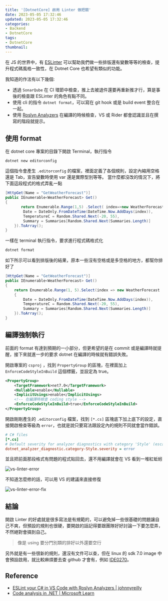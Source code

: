 ```yaml
---
title: '[DotnetCore] 啟用 Linter 做把關'
date: 2023-05-05 17:32:46
updated: 2023-05-05 17:32:46
categories:
- Backend
- DotnetCore
tags:
- DotnetCore
thumbnail:
---
```


在 JS 的世界中，有 [ESLinter](https://eslint.org/) 可以幫助我們做一些排版還有變數等等的檢查，提升程式碼風格一致性，在 Dotnet Core 也希望有類似的功能。

<!-- more -->

我知道的作法有以下幾個:

- 透過 `SonarQube` 在 CI 環節中檢查，推上去被退件還要再重新推才行，算是事後的檢查跟 ESLinter 的角色有點不同。
- 使用 cli 的指令 `dotnet format`，可以寫在 git hook 或是 build event 整合在一起。
- 使用 [Roslyn Analyzers](https://github.com/dotnet/roslyn-analyzers) 在編譯的時候檢查，VS 或 Rider 都會認識並且在撰寫的階段就提示。

## 使用 format

在 dotnet core 專案的目錄下開啟 Terminal，執行指令

```shell
dotnet new editorconfig
```

這個指令會產生 `.editorconfig` 的檔案，裡面定義了各個規則，設定內縮用空格還是 Tab，宣告變數時使用 var 還是實際型別等等。
當什麼都沒改的情況下，將下面這段程式的格式弄亂一點

```c#
[HttpGet(Name = "GetWeatherForecast")]
public IEnumerable<WeatherForecast> Get()
{
       return Enumerable.Range(1,5) .Select( index=>new WeatherForecast{
        Date = DateOnly.FromDateTime(DateTime.Now.AddDays(index)),
        TemperatureC = Random.Shared.Next(-20, 55),
        Summary = Summaries[Random.Shared.Next(Summaries.Length)]
    }).ToArray();
}
```

一樣在 terminal 執行指令，要求進行程式碼格式化

```c#
dotnet format
```

如下所示可以看到排版後的結果，原本一些沒有空格或是多空格的地方，都幫你排好了

```c#
[HttpGet(Name = "GetWeatherForecast")]
public IEnumerable<WeatherForecast> Get()
{
    return Enumerable.Range(1, 5).Select(index => new WeatherForecast
    {
        Date = DateOnly.FromDateTime(DateTime.Now.AddDays(index)),
        TemperatureC = Random.Shared.Next(-20, 55),
        Summary = Summaries[Random.Shared.Next(Summaries.Length)]
    }).ToArray();
}
```

## 編譯強制執行

前面的 format 有達到預期的一小部分，但更希望的是在 commit 或是編譯時就提醒，接下來就進一步的要求 dotnet 在編譯的時候就有錯誤失敗。

開啟專案的 `csproj` ，找到 `PropertyGroup` 的區塊，在裡面加上 `EnforceCodeStyleInBuild` 這個標籤，並設定為 true。

```xml
<PropertyGroup>
    <TargetFramework>net7.0</TargetFramework>
    <Nullable>enable</Nullable>
    <ImplicitUsings>enable</ImplicitUsings>
    <!-- 在編譯時檢查 coding style -->
    <EnforceCodeStyleInBuild>true</EnforceCodeStyleInBuild>
</PropertyGroup>
```

開啟剛剛產生的 `.editorconfig` 檔案，找到 `[*.cs]` 區塊底下加上底下的設定，直接開啟檢查等級為 `error`，也就是說只要寫法跟設定內的規則不同就會當作錯誤。

```ini
# C# files
[*.cs]
# Default severity for analyzer diagnostics with category 'Style' (escalated to build errors)
dotnet_analyzer_diagnostic.category-Style.severity = error
```

並且把前面那段格式有問題的程式貼回去，還不用編譯就會在 VS 看到一堆紅蚯蚓

![vs-linter-error](vs-linter-error.png)

不知道怎麼修的話，可以用 VS 的建議來直接修復

![vs-linter-error-fix](vs-linter-error-fix.png)

## 結論

開啟 Linter 的好處就是很多寫法是有規範的，可以避免掉一些很基礎的問題讓自己不爽，但預設的規則也很硬，要開啟的話記得要跟團隊好好討論一下要怎麼弄，不然絕對會搞到自己。

> 像是 using 要分門別類的排好以外還要空行

另外就是有一些很新的規則，還沒有文件可以查，但在 linux 的 sdk 7.0 image 中會預設啟用，就比較麻煩要去查 github 才會有，例如 [IDE0270](https://github.com/dotnet/roslyn/issues/65769)。


## Reference

- [ESLint your C# in VS Code with Roslyn Analyzers | johnnyreilly](https://johnnyreilly.com/eslint-your-csharp-in-vs-code-with-roslyn-analyzers)
- [Code analysis in .NET | Microsoft Learn](https://learn.microsoft.com/en-us/dotnet/fundamentals/code-analysis/overview?tabs=net-7)
